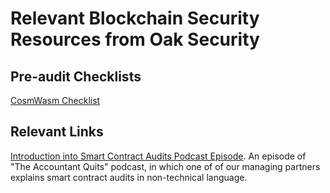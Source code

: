 # Relevant Blockchain Security Resources from Oak Security

## Pre-audit Checklists

[CosmWasm Checklist](https://github.com/oak-security/resources/blob/main/checklists/CosmWasm%20Smart%20Contract%20Audit%20Checklist.pdf)

## Relevant Links

[Introduction into Smart Contract Audits Podcast Episode](https://theaccountantquits.com/podcast/episode-3-stefan-beyer-on-smart-contract-audits/). An episode of "The Accountant Quits" podcast, in which one of of our managing partners explains smart contract audits in non-technical language.